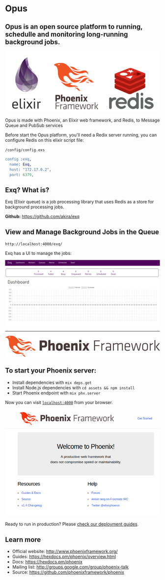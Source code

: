 # Opus

## Opus is an open source platform to running, schedulle and monitoring long-running background jobs.

[![](https://github.com/rafaelwkerr/my-files/blob/master/elixir_and_phoenix_and_redis.png)](https://github.com/rafaelwkerr/my-files/blob/master/elixir_and_phoenix_and_redis.png)

Opus is made with Phoenix, an Elixir web framework, and Redis, to Message Queue and PubSub services


Before start the Opus platform, you'll need a Redix server running, you can configure Redis on this elixir script file:

`/config/config.exs`

```erlang
config :exq,
  name: Exq,
  host: "172.17.0.2",
  port: 6379,
```


## Exq? What is?

Exq (Elixir queue) is a job processing library that uses Redis as a store for background processing jobs.


**Github:**
https://github.com/akira/exq


## View and Manage Background Jobs in the Queue


``http://localhost:4000/exq/``

Exq has a UI to manage the jobs:


 
[![](https://github.com/rafaelwkerr/my-files/blob/master/Screenshot%20from%202019-04-23%2019-08-40.png)](https://github.com/rafaelwkerr/my-files/blob/master/Screenshot%20from%202019-04-23%2019-08-40.png)


------------


 
[![](https://github.com/rafaelwkerr/my-files/blob/master/phoenix.png)](https://github.com/rafaelwkerr/my-files/blob/master/phoenix.png)


## To start your Phoenix server:

  * Install dependencies with `mix deps.get`
  * Install Node.js dependencies with `cd assets && npm install`
  * Start Phoenix endpoint with `mix phx.server`

Now you can visit [`localhost:4000`](http://localhost:4000) from your browser.


[![](https://github.com/rafaelwkerr/my-files/blob/master/Screenshot%20from%202019-04-23%2019-20-52.png)](https://github.com/rafaelwkerr/my-files/blob/master/Screenshot%20from%202019-04-23%2019-20-52.png)


Ready to run in production? Please [check our deployment guides](https://hexdocs.pm/phoenix/deployment.html).

## Learn more

  * Official website: http://www.phoenixframework.org/
  * Guides: https://hexdocs.pm/phoenix/overview.html
  * Docs: https://hexdocs.pm/phoenix
  * Mailing list: http://groups.google.com/group/phoenix-talk
  * Source: https://github.com/phoenixframework/phoenix
